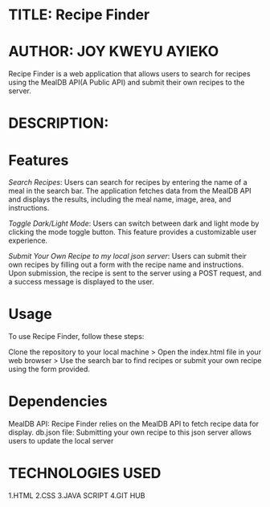 # TITLE: Recipe Finder

# AUTHOR: JOY KWEYU AYIEKO

Recipe Finder is a web application that allows users to search for recipes using the MealDB API(A Public API) and submit their own recipes to the server.

# DESCRIPTION:
  # Features
*Search Recipes*: Users can search for recipes by entering the name of a meal in the search bar. The application fetches data from the MealDB API and displays the results, including the meal name, image, area, and instructions.

*Toggle Dark/Light Mode*: Users can switch between dark and light mode by clicking the mode toggle button. This feature provides a customizable user experience.

*Submit Your Own Recipe to my local json server*: Users can submit their own recipes by filling out a form with the recipe name and instructions. Upon submission, the recipe is sent to the server using a POST request, and a success message is displayed to the user.

  # Usage
To use Recipe Finder, follow these steps:

Clone the repository to your local machine >
Open the index.html file in your web browser >
Use the search bar to find recipes or submit your own recipe using the form provided.
  # Dependencies
MealDB API: Recipe Finder relies on the MealDB API to fetch recipe data for display.
db.json file: Submitting your own recipe to this json server allows users to update the local server

# TECHNOLOGIES USED
1.HTML
2.CSS
3.JAVA SCRIPT
4.GIT HUB

